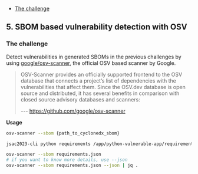 - [The challenge](#the-challenge)

## 5. SBOM based vulnerability detection with OSV

### The challenge

Detect vulnerabilities in generated SBOMs in the previous challenges by using [google/osv-scanner](https://github.com/google/osv-scanner), the official OSV based scanner by Google.

> OSV-Scanner provides an officially supported frontend to the OSV database that connects a project’s list of dependencies with the vulnerabilities that affect them. Since the OSV.dev database is open source and distributed, it has several benefits in comparison with closed source advisory databases and scanners:
>
> --- https://github.com/google/osv-scanner

**Usage**

```bash
osv-scanner --sbom {path_to_cyclonedx_sbom}
```

```bash
jsac2023-cli python requirements /app/python-vulnerable-app/requirements.txt > requirements.json

osv-scanner --sbom requirements.json
# if you want to know more details, use --json
osv-scanner --sbom requirements.json --json | jq .
```

